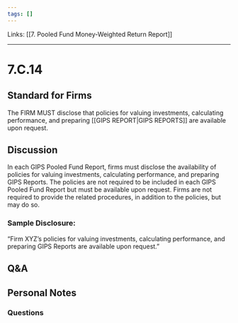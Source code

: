 ```yaml
---
tags: []
---
```

Links: [[7. Pooled Fund Money-Weighted Return Report]]
___
# 7.C.14
## Standard for Firms
The FIRM MUST disclose that policies for valuing investments, calculating performance, and preparing [[GIPS REPORT|GIPS REPORTS]] are available upon request.
## Discussion
In each GIPS Pooled Fund Report, firms must disclose the availability of policies for valuing investments, calculating performance, and preparing GIPS Reports. The policies are not required to be included in each GIPS Pooled Fund Report but must be available upon request. Firms are not required to provide the related procedures, in addition to the policies, but may do so.
### Sample Disclosure:
“Firm XYZ’s policies for valuing investments, calculating performance, and preparing GIPS Reports are available upon request.”
## Q&A

## Personal Notes

### Questions